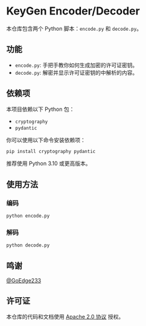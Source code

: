 # KeyGen Encoder/Decoder

本仓库包含两个 Python 脚本：`encode.py` 和 `decode.py`。

## 功能

- `encode.py`: 手把手教你如何生成加密的许可证密钥。
- `decode.py`: 解密并显示许可证密钥的中解析的内容。

## 依赖项

本项目依赖以下 Python 包：

- `cryptography`
- `pydantic`

你可以使用以下命令安装依赖项：

```bash
pip install cryptography pydantic
```

推荐使用 Python 3.10 或更高版本。

## 使用方法

### 编码

```bash
python encode.py
```

### 解码

```bash
python decode.py
```

## 鸣谢

[@GoEdge233](https://t.me/goedge233)

## 许可证

本仓库的代码和文档使用 [Apache 2.0 协议](LICENSE) 授权。